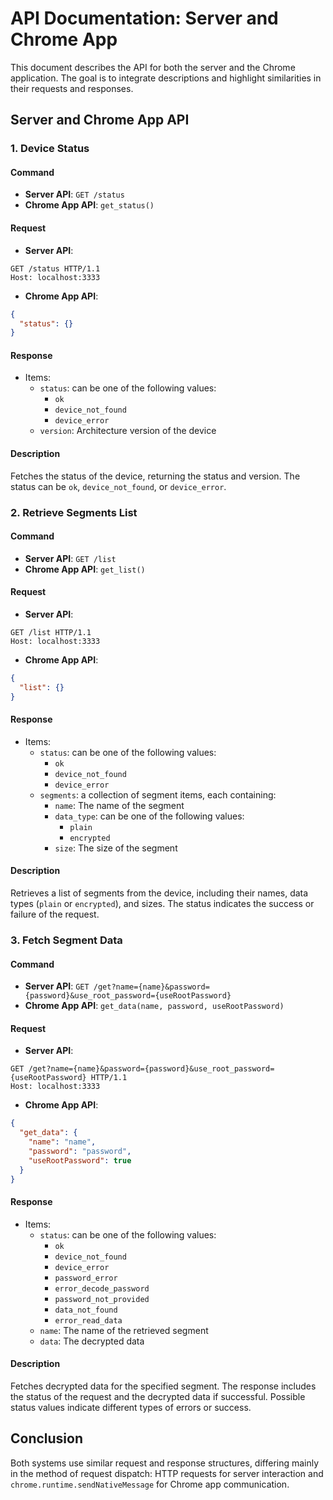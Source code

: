 # API Documentation: Server and Chrome App

This document describes the API for both the server and the Chrome application. The goal is to integrate descriptions and highlight similarities in their requests and responses.

## Server and Chrome App API

### 1. Device Status

#### Command

- **Server API**: `GET /status`
- **Chrome App API**: `get_status()`

#### Request

- **Server API**:

```http
GET /status HTTP/1.1
Host: localhost:3333
```

- **Chrome App API**:

```json
{
  "status": {}
}
```

#### Response

- Items:
  - `status`: can be one of the following values:
    - `ok`
    - `device_not_found`
    - `device_error`
  - `version`: Architecture version of the device

#### Description

Fetches the status of the device, returning the status and version. The status can be `ok`, `device_not_found`, or `device_error`.

### 2. Retrieve Segments List

#### Command

- **Server API**: `GET /list`
- **Chrome App API**: `get_list()`

#### Request

- **Server API**:

```http
GET /list HTTP/1.1
Host: localhost:3333
```

- **Chrome App API**:

```json
{
  "list": {}
}
```

#### Response

- Items:
  - `status`: can be one of the following values:
    - `ok`
    - `device_not_found`
    - `device_error`
  - `segments`: a collection of segment items, each containing:
    - `name`: The name of the segment
    - `data_type`: can be one of the following values:
      - `plain`
      - `encrypted`
    - `size`: The size of the segment

#### Description

Retrieves a list of segments from the device, including their names, data types (`plain` or `encrypted`), and sizes. The status indicates the success or failure of the request.

### 3. Fetch Segment Data

#### Command

- **Server API**: `GET /get?name={name}&password={password}&use_root_password={useRootPassword}`
- **Chrome App API**: `get_data(name, password, useRootPassword)`

#### Request

- **Server API**:

```http
GET /get?name={name}&password={password}&use_root_password={useRootPassword} HTTP/1.1
Host: localhost:3333
```

- **Chrome App API**:

```json
{
  "get_data": {
    "name": "name",
    "password": "password",
    "useRootPassword": true
  }
}
```

#### Response

- Items:
  - `status`: can be one of the following values:
    - `ok`
    - `device_not_found`
    - `device_error`
    - `password_error`
    - `error_decode_password`
    - `password_not_provided`
    - `data_not_found`
    - `error_read_data`
  - `name`: The name of the retrieved segment
  - `data`: The decrypted data

#### Description

Fetches decrypted data for the specified segment. The response includes the status of the request and the decrypted data if successful. Possible status values indicate different types of errors or success.

## Conclusion

Both systems use similar request and response structures, differing mainly in the method of request dispatch: HTTP requests for server interaction and `chrome.runtime.sendNativeMessage` for Chrome app communication.